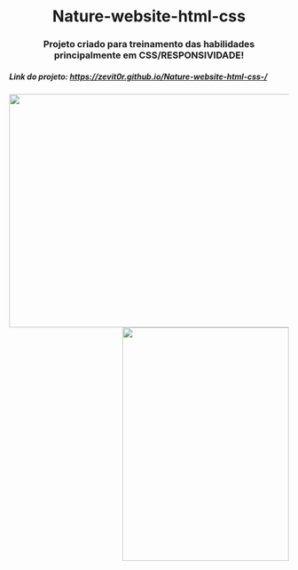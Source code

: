 <h1 align="center" > Nature-website-html-css </h1>

<h3 align="center">Projeto criado para treinamento das habilidades principalmente em CSS/RESPONSIVIDADE!</h3>

##### Link do projeto: https://zevit0r.github.io/Nature-website-html-css-/

<div align="center">
  <img align="left" width="600px" height="420px" src="./assets/gif-01.gif"/>
  <img align="right" width="300px" height="420px" src="./assets/gif-02.gif"/>
</div>

